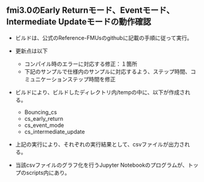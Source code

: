 ## fmi3.0のEarly Returnモード、Eventモード、Intermediate Updateモードの動作確認

- ビルドは、公式のReference-FMUsのgithubに記載の手順に従って実行。
- 更新点は以下
  * コンパイル時のエラーに対応する修正：１箇所
  * 下記のサンプルで仕様内のサンプルに対応するよう、ステップ時間、コミュニケーションステップ時間を修正
- ビルドにより、ビルドしたディレクトリ内/tempの中に、以下が作成される。
  * Bouncing_cs
  * cs_early_return
  * cs_event_mode
  * cs_intermediate_update

- 上記の実行により、それぞれの実行結果として、csvファイルが出力される。

- 当該csvファイルのグラフ化を行うJupyter Notebookのプログラムが、トップのscripts内にあり。
